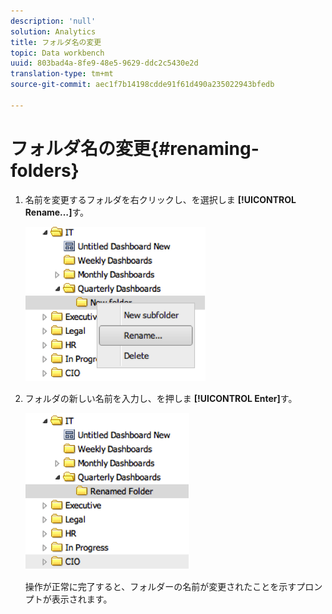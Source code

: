 ```yaml
---
description: 'null'
solution: Analytics
title: フォルダ名の変更
topic: Data workbench
uuid: 803bad4a-8fe9-48e5-9629-ddc2c5430e2d
translation-type: tm+mt
source-git-commit: aec1f7b14198cdde91f61d490a235022943bfedb

---
```



# フォルダ名の変更{#renaming-folders}

1. 名前を変更するフォルダを右クリックし、を選択しま **[!UICONTROL Rename…]**&#x200B;す。

   ![](assets/rename.png)

1. フォルダの新しい名前を入力し、を押しま **[!UICONTROL Enter]**&#x200B;す。

   ![](assets/renamed_folder.png)

   操作が正常に完了すると、フォルダーの名前が変更されたことを示すプロンプトが表示されます。
